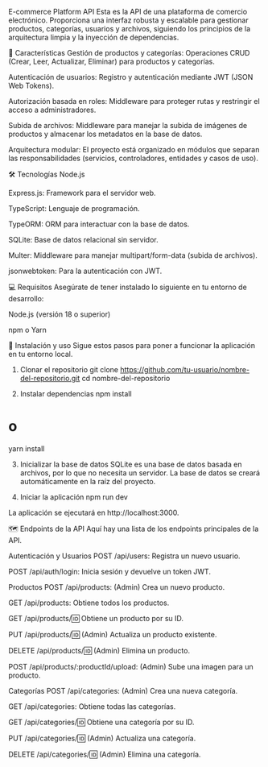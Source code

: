 E-commerce Platform API
Esta es la API de una plataforma de comercio electrónico. Proporciona una interfaz robusta y escalable para gestionar productos, categorías, usuarios y archivos, siguiendo los principios de la arquitectura limpia y la inyección de dependencias.

🚀 Características
Gestión de productos y categorías: Operaciones CRUD (Crear, Leer, Actualizar, Eliminar) para productos y categorías.

Autenticación de usuarios: Registro y autenticación mediante JWT (JSON Web Tokens).

Autorización basada en roles: Middleware para proteger rutas y restringir el acceso a administradores.

Subida de archivos: Middleware para manejar la subida de imágenes de productos y almacenar los metadatos en la base de datos.

Arquitectura modular: El proyecto está organizado en módulos que separan las responsabilidades (servicios, controladores, entidades y casos de uso).

🛠️ Tecnologías
Node.js

Express.js: Framework para el servidor web.

TypeScript: Lenguaje de programación.

TypeORM: ORM para interactuar con la base de datos.

SQLite: Base de datos relacional sin servidor.

Multer: Middleware para manejar multipart/form-data (subida de archivos).

jsonwebtoken: Para la autenticación con JWT.

💻 Requisitos
Asegúrate de tener instalado lo siguiente en tu entorno de desarrollo:

Node.js (versión 18 o superior)

npm o Yarn

🚀 Instalación y uso
Sigue estos pasos para poner a funcionar la aplicación en tu entorno local.

1. Clonar el repositorio
git clone https://github.com/tu-usuario/nombre-del-repositorio.git
cd nombre-del-repositorio



2. Instalar dependencias
npm install
# o
yarn install

3. Inicializar la base de datos
SQLite es una base de datos basada en archivos, por lo que no necesita un servidor. La base de datos se creará automáticamente en la raíz del proyecto.

4. Iniciar la aplicación
npm run dev



La aplicación se ejecutará en http://localhost:3000.

🗺️ Endpoints de la API
Aquí hay una lista de los endpoints principales de la API.

Autenticación y Usuarios
POST /api/users: Registra un nuevo usuario.

POST /api/auth/login: Inicia sesión y devuelve un token JWT.

Productos
POST /api/products: (Admin) Crea un nuevo producto.

GET /api/products: Obtiene todos los productos.

GET /api/products/:id: Obtiene un producto por su ID.

PUT /api/products/:id: (Admin) Actualiza un producto existente.

DELETE /api/products/:id: (Admin) Elimina un producto.

POST /api/products/:productId/upload: (Admin) Sube una imagen para un producto.

Categorías
POST /api/categories: (Admin) Crea una nueva categoría.

GET /api/categories: Obtiene todas las categorías.

GET /api/categories/:id: Obtiene una categoría por su ID.

PUT /api/categories/:id: (Admin) Actualiza una categoría.

DELETE /api/categories/:id: (Admin) Elimina una categoría.
